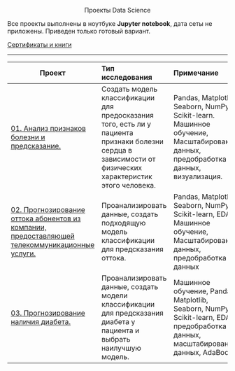 <p align="center"> Проекты Data Science </p align="center">



Все проекты выполнены в ноутбуке **Jupyter notebook**, дата сеты не приложены. 
Приведен только готовый вариант.


[Сертификаты и книги](https://github.com/ArtemPlgn/certificates)


__________________________________________________________________________________________________________________________

| **Проект** | **Тип исследования** | **Примечание** |
| -------------------- | :--------------------- |:---------------------------| 
| [01. Анализ признаков болезни и предсказание.](https://github.com/ArtemPlgn/Data_science_projects/blob/main/Analysis%26prediction_heart/Analysis_of_signs_and_prediction.ipynb)|Создать модель классификации для предосказания того, есть ли у пациента признаки болезни сердца в зависимости от физических характеристик этого человека.|Pandas, Matplotlib, Seaborn, NumPy, Scikit-learn. Машинное обучение, Масштабирование данных, предобработка данных, визуализация.|
| [02. Прогнозирование оттока абонентов из компании, предоставляющей телекоммуникационные услуги.](https://github.com/ArtemPlgn/Data_science_projects/tree/main/Churn_movbile)|Проанализировать данные, создать подходящую модель классификации для предсказания оттока.|Pandas, Matplotlib, Seaborn, NumPy, Scikit-learn, EDA, Машинное обучение, Масштабирование данных, предобработка данных|
| [03. Прогнозирование наличия диабета.](https://github.com/ArtemPlgn/Data_science_projects/tree/main/predict_diab)|Проанализировать данные, создать модели классификации для предсказания диабета у пациента и выбрать наилучшую модель.|Машинное обучение, Pandas, Matplotlib, Seaborn, NumPy, Scikit-learn, EDA, предобработка данных, масштабирование данных, AdaBoost|


